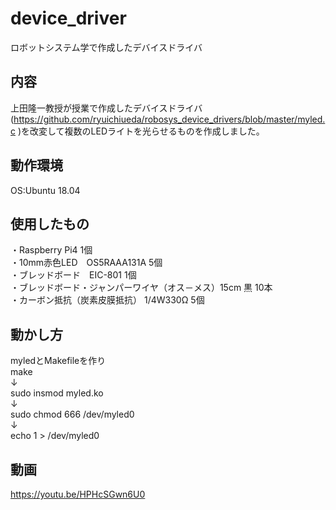 # device_driver
ロボットシステム学で作成したデバイスドライバ

## 内容
上田隆一教授が授業で作成したデバイスドライバ(https://github.com/ryuichiueda/robosys_device_drivers/blob/master/myled.c )を改変して複数のLEDライトを光らせるものを作成しました。
## 動作環境 
OS:Ubuntu 18.04 
## 使用したもの
・Raspberry Pi4 1個  
・10mm赤色LED　OS5RAAA131A 5個  
・ブレッドボード　EIC-801 1個  
・ブレッドボード・ジャンパーワイヤ（オス－メス）15cm 黒 10本  
・カーボン抵抗（炭素皮膜抵抗） 1/4W330Ω 5個
## 動かし方
myledとMakefileを作り  
make  
↓  
sudo insmod myled.ko  
↓  
sudo chmod 666 /dev/myled0  
↓  
echo 1 > /dev/myled0
## 動画
https://youtu.be/HPHcSGwn6U0
